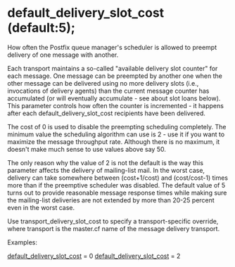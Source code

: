 # default_delivery_slot_cost (default:5); 


How often the Postfix queue manager's scheduler is allowed to
preempt delivery of one message with another.



Each transport maintains a so-called "available delivery slot counter"
for each message. One message can be preempted by another one when
the other message can be delivered using no more delivery slots
(i.e., invocations of delivery agents) than the current message
counter has accumulated (or will eventually accumulate - see about
slot loans below). This parameter controls how often the counter is
incremented - it happens after each default_delivery_slot_cost
recipients have been delivered.



The cost of 0 is used to disable the preempting scheduling completely.
The minimum value the scheduling algorithm can use is 2 - use it
if you want to maximize the message throughput rate. Although there
is no maximum, it doesn't make much sense to use values above say
50.



The only reason why the value of 2 is not the default is the way
this parameter affects the delivery of mailing-list mail. In the
worst case, delivery can take somewhere between (cost+1/cost)
and (cost/cost-1) times more than if the preemptive scheduler was
disabled. The default value of 5 turns out to provide reasonable
message response times while making sure the mailing-list deliveries
are not extended by more than 20-25 percent even in the worst case.


 Use transport_delivery_slot_cost to specify a
transport-specific override, where transport is the master.cf
name of the message delivery transport.



Examples:



<a href="postconf.5.html#default_delivery_slot_cost">default_delivery_slot_cost</a> = 0
<a href="postconf.5.html#default_delivery_slot_cost">default_delivery_slot_cost</a> = 2



